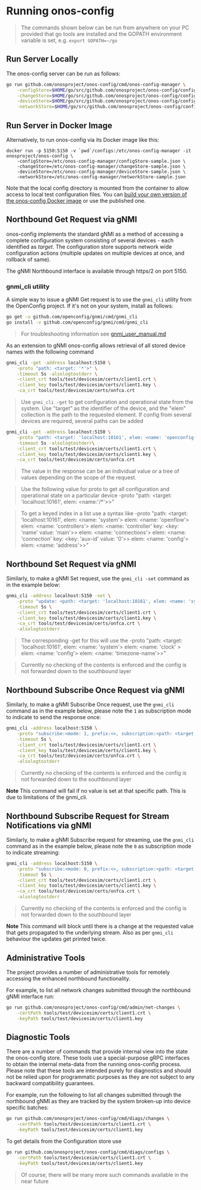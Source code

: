 # Running onos-config 

> The commands shown below can be run from anywhere on your PC provided that go tools are installed
> and the GOPATH environment variable is set, e.g. `export GOPATH=~/go`

## Run Server Locally
The onos-config server can be run as follows:
```bash
go run github.com/onosproject/onos-config/cmd/onos-config-manager \
    -configStore=$HOME/go/src/github.com/onosproject/onos-config/configs/configStore-sample.json \
    -changeStore=$HOME/go/src/github.com/onosproject/onos-config/configs/changeStore-sample.json \
    -deviceStore=$HOME/go/src/github.com/onosproject/onos-config/configs/deviceStore-sample.json \
    -networkStore=$HOME/go/src/github.com/onosproject/onos-config/configs/networkStore-sample.json
```

## Run Server in Docker Image
Alternatively, to run onos-config via its Docker image like this:
```
docker run -p 5150:5150 -v `pwd`/configs:/etc/onos-config-manager -it onosproject/onos-config \
    -configStore=/etc/onos-config-manager/configStore-sample.json \
    -changeStore=/etc/onos-config-manager/changeStore-sample.json \
    -deviceStore=/etc/onos-config-manager/deviceStore-sample.json \
    -networkStore=/etc/onos-config-manager/networkStore-sample.json
```
Note that the local config directory is mounted from the container to allow access to local
test configuration files. You can [build your own version of the onos-config Docker image](build.md) 
or use the published one.


## Northbound Get Request via gNMI
onos-config implements the standard gNMI as a method of accessing a complete
configuration system consisting of several devices - each identified as _target_.
The configuration store supports network wide configuration actions (multiple 
updates on multiple devices at once, and rollback of same).

The gNMI Northbound interface is available through https/2 on port 5150.

### gnmi_cli utility
A simple way to issue a gNMI Get request is to use the `gnmi_cli` utility from
the OpenConfig project. If it's not on your system, install as follows:
```bash
go get -u github.com/openconfig/gnmi/cmd/gnmi_cli
go install -v github.com/openconfig/gnmi/cmd/gnmi_cli
```
> For troubleshooting information see [gnmi_user_manual.md](../tools/test/devicesim/gnmi_user_manual.md)

As an extension to gNMI onos-config allows retrieval of all stored device names
with the following command
```bash
gnmi_cli -get -address localhost:5150 \
    -proto "path: <target: '*'>" \
    -timeout 5s -alsologtostderr \
    -client_crt tools/test/devicesim/certs/client1.crt \
    -client_key tools/test/devicesim/certs/client1.key \
    -ca_crt tools/test/devicesim/certs/onfca.crt
```

> Use `gnmi_cli -get` to get configuration and operational state from the system.
> Use "target" as the identifier of the device,
> and the "elem" collection is the path to the requested element.
> If config from several devices are required, several paths can be added
```bash
gnmi_cli -get -address localhost:5150 \
    -proto "path: <target: 'localhost:10161', elem: <name: 'openconfig-system:system'> elem:<name:'config'> elem: <name: 'motd-banner'>>" \
    -timeout 5s -alsologtostderr\
    -client_crt tools/test/devicesim/certs/client1.crt \
    -client_key tools/test/devicesim/certs/client1.key \
    -ca_crt tools/test/devicesim/certs/onfca.crt
```

> The value in the response can be an individual value or a tree of values depending
> on the scope of the request.

>Use the following value for proto to get all configuration and operational state on a particular device
>    -proto "path: <target: 'localhost:10161', elem: \<name:'/*'>>"

>To get a keyed index in a list use a syntax like
>    -proto "path: <target: 'localhost:10161',
>         elem: <name: 'system'>
>         elem: <name: 'openflow'> elem: <name: 'controllers'>
>         elem: <name: 'controller' key: <key: 'name' value: 'main'>>
>         elem: <name: 'connections'> elem: <name: 'connection' key: <key: 'aux-id' value: '0'>>
>         elem: <name: 'config'> elem: <name: 'address'>>"

## Northbound Set Request via gNMI
Similarly, to make a gNMI Set request, use the `gnmi_cli -set` command as in the example below:

```bash
gnmi_cli -address localhost:5150 -set \
    -proto "update: <path: <target: 'localhost:10161', elem: <name: 'system'> elem: <name: 'clock' > elem: <name: 'config'> elem: <name: 'timezone-name'>> val: <string_val: 'Europe/Dublin'>>" \
    -timeout 5s \
    -client_crt tools/test/devicesim/certs/client1.crt \
    -client_key tools/test/devicesim/certs/client1.key \
    -ca_crt tools/test/devicesim/certs/onfca.crt \
    -alsologtostderr
```

> The corresponding -get for this will use the -proto
> "path: <target: 'localhost:10161', elem: <name: 'system'> elem: <name: 'clock' > elem: <name: 'config'> elem: <name: 'timezone-name'>>"

> Currently no checking of the contents is enforced and the config is not forwarded down to the 
> southbound layer

## Northbound Subscribe Once Request via gNMI
Similarly, to make a gNMI Subscribe Once request, use the `gnmi_cli` command as in the example below, 
please note the `1` as subscription mode to indicate to send the response once:

```bash
gnmi_cli -address localhost:5150 \
    -proto "subscribe:<mode: 1, prefix:<>, subscription:<path: <target: 'localhost:10161', elem: <name: 'system'> elem: <name: 'clock' > elem: <name: 'config'> elem: <name: 'timezone-name'>>>>" \
    -timeout 5s \
    -client_crt tools/test/devicesim/certs/client1.crt \
    -client_key tools/test/devicesim/certs/client1.key \
    -ca_crt tools/test/devicesim/certs/onfca.crt \
    -alsologtostderr
```

> Currently no checking of the contents is enforced and the config is not forwarded down to the 
> southbound layer

**Note** This command will fail if no value is set at that specific path. This is due to limitations of the gnmi_cli.

## Northbound Subscribe Request for Stream Notifications via gNMI
Similarly, to make a gNMI Subscribe request for streaming, use the `gnmi_cli` command as in the example below, 
please note the `0` as subscription mode to indicate streaming:

```bash
gnmi_cli -address localhost:5150 \
    -proto "subscribe:<mode: 0, prefix:<>, subscription:<path: <target: 'localhost:10161', elem: <name: 'system'> elem: <name: 'clock' > elem: <name: 'config'> elem: <name: 'timezone-name'>>>>" \
    -timeout 5s \
    -client_crt tools/test/devicesim/certs/client1.crt \
    -client_key tools/test/devicesim/certs/client1.key \
    -ca_crt tools/test/devicesim/certs/onfca.crt \
    -alsologtostderr
```

> Currently no checking of the contents is enforced and the config is not forwarded down to the 
> southbound layer

**Note** This command will block until there is a change at the requested value that gets propagated to the underlying stream.
Also as per `gnmi_cli` behaviour the updates get printed twice. 

## Administrative Tools
The project provides a number of administrative tools for remotely accessing the enhanced northbound
functionality.

For example, to list all network changes submitted through the northbound gNMI interface run:
```bash
go run github.com/onosproject/onos-config/cmd/admin/net-changes \
    -certPath tools/test/devicesim/certs/client1.crt \
    -keyPath tools/test/devicesim/certs/client1.key
```

## Diagnostic Tools
There are a number of commands that provide internal view into the state the onos-config store.
These tools use a special-purpose gRPC interfaces to obtain the internal meta-data
from the running onos-config process. Please note that these tools are intended purely for
diagnostics and should not be relied upon for programmatic purposes as they are not subject
to any backward compatibility guarantees.

For example, run the following to list all changes submitted through the northbound gNMI 
as they are tracked by the system broken-up into device specific batches:
```bash
go run github.com/onosproject/onos-config/cmd/diags/changes \
    -certPath tools/test/devicesim/certs/client1.crt \
    -keyPath tools/test/devicesim/certs/client1.key
```

To get details from the Configuration store use
```bash
go run github.com/onosproject/onos-config/cmd/diags/configs \
    -certPath tools/test/devicesim/certs/client1.crt \
    -keyPath tools/test/devicesim/certs/client1.key
```

> Of course, there will be many more such commands available in the near future
